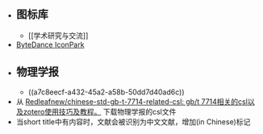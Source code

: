 - ## 图标库
	- [[学术研究与交流]]
- [ByteDance IconPark](https://iconpark.oceanengine.com/official)
- ## 物理学报
	- ((a7c8eecf-a432-45a2-a58b-50dd7d40ad6c))
- 从 [Redleafnew/chinese-std-gb-t-7714-related-csl: gb/t 7714相关的csl以及zotero使用技巧及教程。](https://github.Com/redleafnew/chinese-std-gb-t-7714-related-csl#104acta-physica-sinicacsl) 下载物理学报的csl文件
- 当short title中有内容时，文献会被识别为中文文献，增加(in Chinese)标记